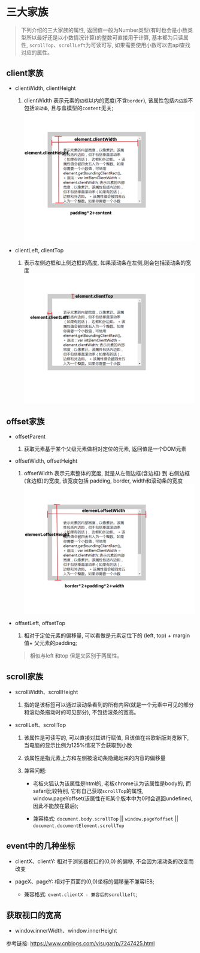 #  三大家族
> 下列介绍的三大家族的属性, 返回值一般为Number类型(有时也会是小数类型所以最好还是以小数情况计算)的整数可直接用于计算, 基本都为只读属性, `scrollTop`、`scrollLeft`为可读可写, 如果需要使用小数可以去api查找对应的属性。

## client家族

+ clientWidth, clientHeight

    1. clientWidth 表示元素的`边框`以内的宽度(不含`border`), 该属性包括`内边距`不包括`滚动条`, 且与盒模型的`content`无关;
![](imgs/client宽高.jpg)

+  clientLeft, clientTop 

    1. 表示左侧边框和上侧边框的高度, 如果滚动条在左侧,则会包括滚动条的宽度
![](imgs/clientLeft.jpg)

##  offset家族

+ offsetParent

    1. 获取元素基于某个父级元素做相对定位的元素, 返回值是一个DOM元素

+ offsetWidth, offsetHeight

    1. offsetWidth 表示元素整体的宽度, 就是从左侧边框(含边框) 到 右侧边框(含边框)的宽度, 该宽度包括 padding, border, width和滚动条的宽度
![](imgs/offset宽高.jpg)

+  offsetLeft, offsetTop

    1. 相对于定位元素的偏移量, 可以看做是元素定位下的 (left, top) + margin值+ 父元素的padding;
    > 相似与left 和top 但是又区别于两属性。

##  scroll家族

+  scrollWidth、scrollHeight

    1. 指的是该标签可以通过滚动条看到的所有内容(就是一个元素中可见的部分和滚动条拖动时的可见部分), 不包括滚条的宽高。

+  scrollLeft、scrollTop

    1. 该属性是可读写的, 可以直接对其进行赋值, 且该值在谷歌新版浏览器下, 当电脑的显示比例为125%情况下会获取到小数

    2. 该属性是指元素上方和左侧被滚动条隐藏起来的内容的偏移量
    
    3. 兼容问题: 

        - 老板火狐认为该属性是html的, 老板chrome认为该属性是body的, 而safari比较特别, 它有自己获取`scrollTop`的属性, window.pageYoffset(该属性在IE某个版本中为0时会返回undefined, 因此不能放在最后);

        - 兼容格式: `document.body.scrollTop` || `window.pageYoffset` || `document.documentElement.scrollTop`

##  event中的几种坐标

+  clientX、clientY: 相对于浏览器视口的(0,0) 的偏移, 不会因为滚动条的改变而改变

+  pageX、pageY: 相对于页面的(0,0)坐标的偏移量不兼容IE8; 
    - 兼容格式: `event.clientX - 兼容后的scrollLeft`; 

##  获取视口的宽高

+  window.innerWidth、window.innerHeight

参考链接: https://www.cnblogs.com/visugar/p/7247425.html
